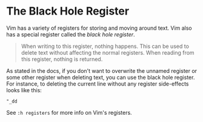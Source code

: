 # The Black Hole Register

Vim has a variety of registers for storing and moving around text. Vim also
has a special register called the *black hole register*.

> When writing to this register, nothing happens.  This can be used to delete
> text without affecting the normal registers.  When reading from this register,
> nothing is returned.

As stated in the docs, if you don't want to overwrite the unnamed register or
some other register when deleting text, you can use the black hole register.
For instance, to deleting the current line without any register side-effects
looks like this:

```
"_dd
```

See `:h registers` for more info on Vim's registers.
